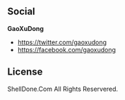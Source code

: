 ## Social

**GaoXuDong**
- <https://twitter.com/gaoxudong>
- <https://facebook.com/gaoxudong>


## License

ShellDone.Com All Rights Reservered.

